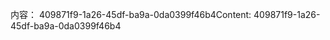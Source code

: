 <span data-ttu-id="25330-101">内容： 409871f9-1a26-45df-ba9a-0da0399f46b4</span><span class="sxs-lookup"><span data-stu-id="25330-101">Content: 409871f9-1a26-45df-ba9a-0da0399f46b4</span></span>